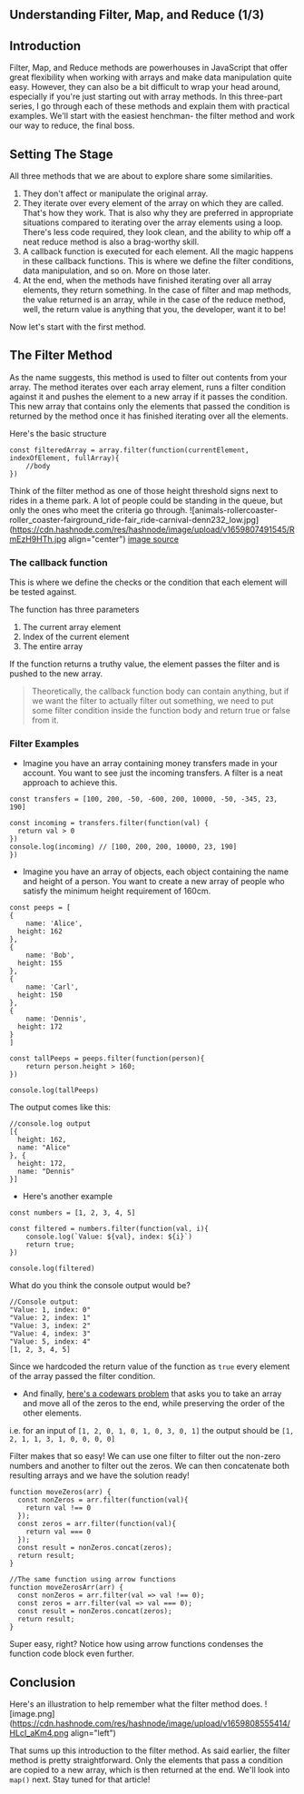 ## Understanding Filter, Map, and Reduce  (1/3)

## Introduction
Filter, Map, and Reduce methods are powerhouses in JavaScript that offer great flexibility when working with arrays and make data manipulation quite easy. However, they can also be a bit difficult to wrap your head around, especially if you're just starting out with array methods. In this three-part series, I go through each of these methods and explain them with practical examples. We'll start with the easiest henchman- the filter method and work our way to reduce, the final boss.

## Setting The Stage
All three methods that we are about to explore share some similarities.
1. They don't affect or manipulate the original array.
1. They iterate over every element of the array on which they are called. That's how they work. That is also why they are preferred in appropriate situations compared to iterating over the array elements using a loop. There's less code required, they look clean, and the ability to whip off a neat reduce method is also a brag-worthy skill.
2. A callback function is executed for each element. All the magic happens in these callback functions. This is where we define the filter conditions, data manipulation, and so on. More on those later.
3. At the end, when the methods have finished iterating over all array elements, they return something. In the case of filter and map methods, the value returned is an array, while in the case of the reduce method, well, the return value is anything that you, the developer, want it to be!

Now let's start with the first method.


## The Filter Method
As the name suggests, this method is used to filter out contents from your array. The method iterates over each array element, runs a filter condition against it and pushes the element to a new array if it passes the condition. This new array that contains only the elements that passed the condition is returned by the method once it has finished iterating over all the elements.

Here's the basic structure
```
const filteredArray = array.filter(function(currentElement, indexOfElement, fullArray){
	//body
})
```

Think of the filter method as one of those height threshold signs next to rides in a theme park. A lot of people could be standing in the queue, but only the ones who meet the criteria go through.
![animals-rollercoaster-roller_coaster-fairground_ride-fair_ride-carnival-denn232_low.jpg](https://cdn.hashnode.com/res/hashnode/image/upload/v1659807491545/RmEzH9HTh.jpg align="center")
[image source](https://www.cartoonstock.com/cartoon?searchID=CS435891)


### The callback function
This is where we define the checks or the condition that each element will be tested against.

The function has three parameters
1. The current array element
2. Index of the current element
3. The entire array

If the function returns a truthy value, the element passes the filter and is pushed to the new array. 

>Theoretically, the callback function body can contain anything, but if we want the filter to actually filter out something, we need to put some filter condition inside the function body and return true or false from it.


### Filter Examples

* Imagine you have an array containing money transfers made in your account. You want to see just the incoming transfers. A filter is a neat approach to achieve this.

```
const transfers = [100, 200, -50, -600, 200, 10000, -50, -345, 23, 190]

const incoming = transfers.filter(function(val) {
  return val > 0
})
console.log(incoming) // [100, 200, 200, 10000, 23, 190]
})
```

* Imagine you have an array of objects, each object containing the name and height of a person. You want to create a new array of people who satisfy the minimum height requirement of 160cm.

```
const peeps = [
{
	name: 'Alice',
  height: 162
},
{
	name: 'Bob',
  height: 155
},
{
	name: 'Carl',
  height: 150
},
{
	name: 'Dennis',
  height: 172
}
]

const tallPeeps = peeps.filter(function(person){
	return person.height > 160;
})

console.log(tallPeeps)
```
The output comes like this:
```
//console.log output
[{
  height: 162,
  name: "Alice"
}, {
  height: 172,
  name: "Dennis"
}]
```


* Here's another example

```
const numbers = [1, 2, 3, 4, 5]

const filtered = numbers.filter(function(val, i){
	console.log(`Value: ${val}, index: ${i}`)
	return true;
})

console.log(filtered)
```

What do you think the console output would be?

```
//Console output:
"Value: 1, index: 0"
"Value: 2, index: 1"
"Value: 3, index: 2"
"Value: 4, index: 3"
"Value: 5, index: 4"
[1, 2, 3, 4, 5]
```
Since we hardcoded the return value of the function as `true` every element of the array passed the filter condition.

* And finally, [here's a codewars problem](https://www.codewars.com/kata/52597aa56021e91c93000cb0/train/javascript) that asks you to take an array and move all of the zeros to the end, while preserving the order of the other elements.

i.e. for an input of `[1, 2, 0, 1, 0, 1, 0, 3, 0, 1]` the output should be `[1, 2, 1, 1, 3, 1, 0, 0, 0, 0]`

Filter makes that so easy! We can use one filter to filter out the non-zero numbers and another to filter out the zeros. We can then concatenate both resulting arrays and we have the solution ready!
```
function moveZeros(arr) {
  const nonZeros = arr.filter(function(val){
    return val !== 0
  });
  const zeros = arr.filter(function(val){
    return val === 0
  });
  const result = nonZeros.concat(zeros);
  return result;
}

//The same function using arrow functions
function moveZerosArr(arr) {
  const nonZeros = arr.filter(val => val !== 0);
  const zeros = arr.filter(val => val === 0);
  const result = nonZeros.concat(zeros);
  return result;
}
```
Super easy, right? Notice how using arrow functions condenses the function code block even further.

## Conclusion
Here's an illustration to help remember what the filter method does.
![image.png](https://cdn.hashnode.com/res/hashnode/image/upload/v1659808555414/HLcI_aKm4.png align="left")

That sums up this introduction to the filter method. As said earlier, the filter method is pretty straightforward. Only the elements that pass a condition are copied to a new array, which is then returned at the end. We'll look into `map()` next. Stay tuned for that article!



